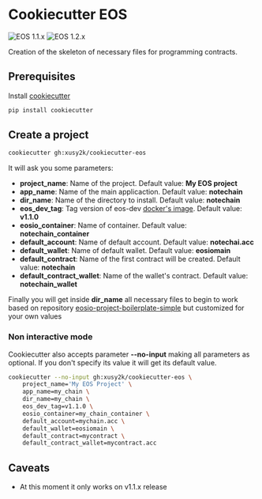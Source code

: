 # Cookiecutter EOS

![EOS 1.1.x](https://img.shields.io/badge/EOS-1.1.x-green.svg) ![EOS 1.2.x](https://img.shields.io/badge/EOS-1.2.x-red.svg)

Creation of the skeleton of necessary files for programming contracts.

## Prerequisites

Install [cookiecutter](https://github.com/audreyr/cookiecutter)

```bash
pip install cookiecutter
```

## Create a project

```bash
cookiecutter gh:xusy2k/cookiecutter-eos
```

It will ask you some parameters:

- **project_name**: Name of the project. Default value: **My EOS project**
- **app_name**: Name of the main applicaction. Default value: **notechain**
- **dir_name**: Name of the directory to install. Default value: **notechain**
- **eos_dev_tag**: Tag version of eos-dev [docker's image](https://hub.docker.com/r/eosio/eos-dev/tags/). Default value: **v1.1.0**
- **eosio_container**: Name of container. Default value: **notechain_container**
- **default_account**: Name of default account. Default value: **notechai.acc**
- **default_wallet**: Name of default wallet. Default value: **eosiomain**
- **default_contract**: Name of the first contract will be created. Default value: **notechain**
- **default_contract_wallet**: Name of the wallet's contract. Default value: **notechain_wallet**

Finally you will get inside **dir_name** all necessary files to begin to work based on repository [eosio-project-boilerplate-simple](https://github.com/EOSIO/eosio-project-boilerplate-simple) but customized for your own values

### Non interactive mode

Cookiecutter also accepts parameter **--no-input** making all parameters as optional. If you don't specify its value it will get its default value.

```bash
cookiecutter --no-input gh:xusy2k/cookiecutter-eos \
    project_name='My EOS Project' \
    app_name=my_chain \
    dir_name=my_chain \
    eos_dev_tag=v1.1.0 \
    eosio_container=my_chain_container \
    default_account=mychain.acc \
    default_wallet=eosiomain \
    default_contract=mycontract \
    default_contract_wallet=mycontract.acc
```

## Caveats

- At this moment it only works on v1.1.x release
